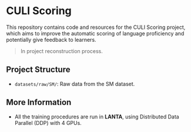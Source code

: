 # CULI Scoring
This repository contains code and resources for the CULI Scoring project, which aims to improve the automatic scoring of language proficiency and potentially give feedback to learners.

> In project reconstruction process.

## Project Structure
- `datasets/raw/SM/`: Raw data from the SM dataset.

## More Information
* All the training procedures are run in **LANTA**, using Distributed Data Parallel (DDP) with 4 GPUs.